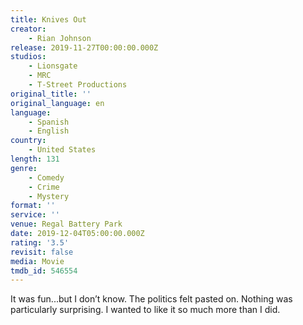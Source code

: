 ```yaml
---
title: Knives Out
creator:
    - Rian Johnson
release: 2019-11-27T00:00:00.000Z
studios:
    - Lionsgate
    - MRC
    - T-Street Productions
original_title: ''
original_language: en
language:
    - Spanish
    - English
country:
    - United States
length: 131
genre:
    - Comedy
    - Crime
    - Mystery
format: ''
service: ''
venue: Regal Battery Park
date: 2019-12-04T05:00:00.000Z
rating: '3.5'
revisit: false
media: Movie
tmdb_id: 546554
---
```


It was fun...but I don’t know. The politics felt pasted on. Nothing was particularly surprising. I wanted to like it so much more than I did.
